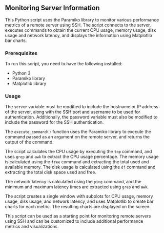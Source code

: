 ## Monitoring Server Information

This Python script uses the Paramiko library to monitor various performance metrics of a remote server using SSH. The script connects to the server, executes commands to obtain the current CPU usage, memory usage, disk usage and network latency, and displays the information using Matplotlib bar charts.

### Prerequisites

To run this script, you need to have the following installed:

* Python 3
* Paramiko library
* Matplotlib library

### Usage

The `server` variable must be modified to include the hostname or IP address of the server, along with the SSH port and username to be used for authentication. Additionally, the password variable must also be modified to include the password for the SSH authentication.

The `execute_command()` function uses the Paramiko library to execute the command passed as an argument on the remote server, and returns the output of the command.

The script calculates the CPU usage by executing the `top` command, and uses `grep` and `awk` to extract the CPU usage percentage. The memory usage is calculated using the `free` command and extracting the total used and available memory. The disk usage is calculated using the `df` command and extracting the total disk space used and free.

The network latency is calculated using the `ping` command, and the minimum and maximum latency times are extracted using `grep` and `awk`.

The script creates a single window with subplots for CPU usage, memory usage, disk usage, and network latency, and uses Matplotlib to create bar charts for each metric. The resulting charts are displayed on the screen.

This script can be used as a starting point for monitoring remote servers using SSH and can be customized to include additional performance metrics and visualizations.
